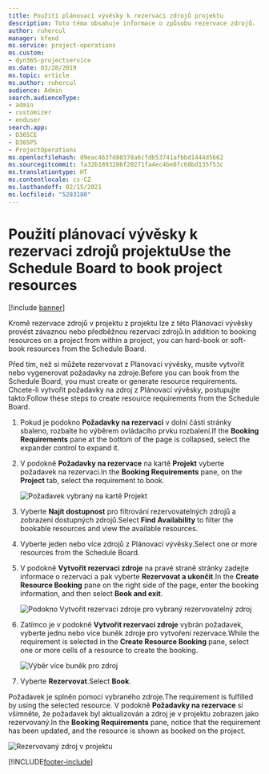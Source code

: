 ```yaml
---
title: Použití plánovací vývěsky k rezervaci zdrojů projektu
description: Toto téma obsahuje informace o způsobu rezervace zdrojů.
author: ruhercul
manager: kfend
ms.service: project-operations
ms.custom:
- dyn365-projectservice
ms.date: 03/28/2019
ms.topic: article
ms.author: ruhercul
audience: Admin
search.audienceType:
- admin
- customizer
- enduser
search.app:
- D365CE
- D365PS
- ProjectOperations
ms.openlocfilehash: 89eac463fd80378a6cfdb53741afbbd1444d5662
ms.sourcegitcommit: fa32b1893286f20271fa4ec4be8fc68bd135f53c
ms.translationtype: HT
ms.contentlocale: cs-CZ
ms.lasthandoff: 02/15/2021
ms.locfileid: "5283180"
---
```

# <a name="use-the-schedule-board-to-book-project-resources"></a><span data-ttu-id="0f2a0-103">Použití plánovací vývěsky k rezervaci zdrojů projektu</span><span class="sxs-lookup"><span data-stu-id="0f2a0-103">Use the Schedule Board to book project resources</span></span>

[!include [banner](../includes/psa-now-project-operations.md)]

<span data-ttu-id="0f2a0-104">Kromě rezervace zdrojů v projektu z projektu lze z této Plánovací vývěsky provést závaznou nebo předběžnou rezervaci zdrojů.</span><span class="sxs-lookup"><span data-stu-id="0f2a0-104">In addition to booking resources on a project from within a project, you can hard-book or soft-book resources from the Schedule Board.</span></span>

<span data-ttu-id="0f2a0-105">Před tím, než si můžete rezervovat z Plánovací vývěsky, musíte vytvořit nebo vygenerovat požadavky na zdroje.</span><span class="sxs-lookup"><span data-stu-id="0f2a0-105">Before you can book from the Schedule Board, you must create or generate resource requirements.</span></span> <span data-ttu-id="0f2a0-106">Chcete-li vytvořit požadavky na zdroj z Plánovací vývěsky, postupujte takto:</span><span class="sxs-lookup"><span data-stu-id="0f2a0-106">Follow these steps to create resource requirements from the Schedule Board.</span></span>

1. <span data-ttu-id="0f2a0-107">Pokud je podokno **Požadavky na rezervaci** v dolní části stránky sbaleno, rozbalte ho výběrem ovládacího prvku rozbalení.</span><span class="sxs-lookup"><span data-stu-id="0f2a0-107">If the **Booking Requirements** pane at the bottom of the page is collapsed, select the expander control to expand it.</span></span>
2. <span data-ttu-id="0f2a0-108">V podokně **Požadavky na rezervace** na kartě **Projekt** vyberte požadavek na rezervaci.</span><span class="sxs-lookup"><span data-stu-id="0f2a0-108">In the **Booking Requirements** pane, on the **Project** tab, select the requirement to book.</span></span>

    ![Požadavek vybraný na kartě Projekt](media/Resource-Management-image73.png)

3. <span data-ttu-id="0f2a0-110">Vyberte **Najít dostupnost** pro filtrování rezervovatelných zdrojů a zobrazení dostupných zdrojů.</span><span class="sxs-lookup"><span data-stu-id="0f2a0-110">Select **Find Availability** to filter the bookable resources and view the available resources.</span></span> 
4. <span data-ttu-id="0f2a0-111">Vyberte jeden nebo více zdrojů z Plánovací vývěsky.</span><span class="sxs-lookup"><span data-stu-id="0f2a0-111">Select one or more resources from the Schedule Board.</span></span> 
5. <span data-ttu-id="0f2a0-112">V podokně **Vytvořit rezervaci zdroje** na pravé straně stránky zadejte informace o rezervaci a pak vyberte **Rezervovat a ukončit**.</span><span class="sxs-lookup"><span data-stu-id="0f2a0-112">In the **Create Resource Booking** pane on the right side of the page, enter the booking information, and then select **Book and exit**.</span></span>

    ![Podokno Vytvořit rezervaci zdroje pro vybraný rezervovatelný zdroj](media/Resource-Management-image74.png)

6. <span data-ttu-id="0f2a0-114">Zatímco je v podokně **Vytvořit rezervaci zdroje** vybrán požadavek, vyberte jednu nebo více buněk zdroje pro vytvoření rezervace.</span><span class="sxs-lookup"><span data-stu-id="0f2a0-114">While the requirement is selected in the **Create Resource Booking** pane, select one or more cells of a resource to create the booking.</span></span>

    ![Výběr více buněk pro zdroj](media/Resource-Management-image75.png)

7. <span data-ttu-id="0f2a0-116">Vyberte **Rezervovat**.</span><span class="sxs-lookup"><span data-stu-id="0f2a0-116">Select **Book**.</span></span>

<span data-ttu-id="0f2a0-117">Požadavek je splněn pomocí vybraného zdroje.</span><span class="sxs-lookup"><span data-stu-id="0f2a0-117">The requirement is fulfilled by using the selected resource.</span></span> <span data-ttu-id="0f2a0-118">V podokně **Požadavky na rezervace** si všimněte, že požadavek byl aktualizován a zdroj je v projektu zobrazen jako rezervovaný.</span><span class="sxs-lookup"><span data-stu-id="0f2a0-118">In the **Booking Requirements** pane, notice that the requirement has been updated, and the resource is shown as booked on the project.</span></span>

![Rezervovaný zdroj v projektu](media/Resource-Management-image76.png)


[!INCLUDE[footer-include](../includes/footer-banner.md)]
